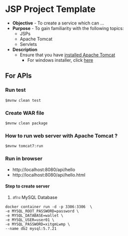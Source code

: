 # JSP Project Template
* **Objective** - To create a service which can ...
* **Purpose** - To gain familiarity with the following topics:
    * JSPs
    * Apache Tomcat
    * Servlets
* **Description**
    * Ensure that you have [installed Apache Tomcat](http://tomcat.apache.org/download-80.cgi)
        * For windows installer, click [here](http://apache.mirrors.hoobly.com/tomcat/tomcat-8/v8.5.57/bin/apache-tomcat-8.5.57.exe)
    





## For APIs

### Run test
```
$mvnw clean test
```

### Create WAR file
```
$mvnw clean package
```

###  How to run web server with Apache Tomcat ?

```
$mvnw tomcat7:run
```

###  Run in browser 
* http://localhost:8080/api/hello
* http://localhost:8080/api/hello.html



#### Step to create server

1. สร้าง MySQL Database
```
docker container run -d -p 3306:3306  \
-e MYSQL_ROOT_PASSWORD=password \
-e MYSQL_DATABASE=wallet \
-e MYSQL_USER=user01 \
-e MYSQL_PASSWORD=xitgmLwmp \
--name db2 mysql:5.7.21
```
